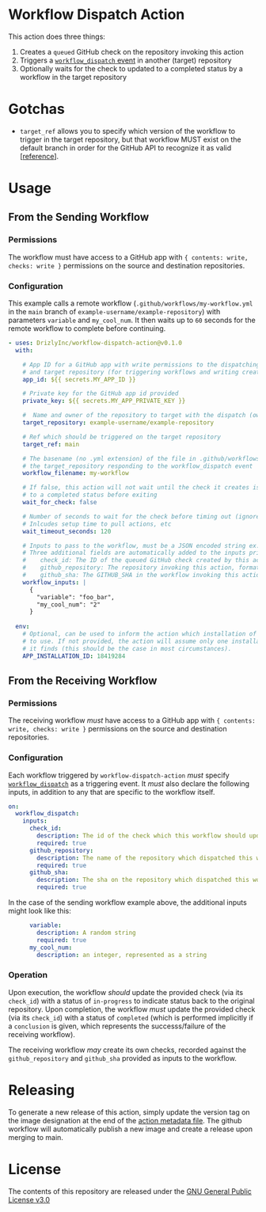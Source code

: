 # Workflow Dispatch Action

This action does three things:
1. Creates a `queued` GitHub check on the repository invoking this action
2. Triggers a [`workflow_dispatch` event](https://docs.github.com/en/actions/reference/events-that-trigger-workflows#workflow_dispatch) in another (target) repository
3. Optionally waits for the check to updated to a completed status by a workflow in the target repository

# Gotchas

* `target_ref` allows you to specify which version of the workflow to trigger in the target repository, but that workflow MUST exist on the default branch in order for the GitHub API to recognize it as valid [[reference](https://docs.github.com/en/actions/managing-workflow-runs/manually-running-a-workflow#configuring-a-workflow-to-run-manually)].

# Usage

## From the Sending Workflow

### Permissions

The workflow must have access to a GitHub app with `{ contents: write, checks: write }` permissions on the source and destination repositories.


### Configuration

This example calls a remote workflow (`.github/workflows/my-workflow.yml` in the `main` branch of `example-username/example-repository`) with parameters `variable` and `my_cool_num`.  It then waits up to `60` seconds for the remote workflow to complete before continuing.

```yaml
- uses: DrizlyInc/workflow-dispatch-action@v0.1.0
  with:

    # App ID for a GitHub app with write permissions to the dispatching repository
    # and target repository (for triggering workflows and writing creating checks)
    app_id: ${{ secrets.MY_APP_ID }}

    # Private key for the GitHub app id provided
    private_key: ${{ secrets.MY_APP_PRIVATE_KEY }}

    #  Name and owner of the repository to target with the dispatch (owner/repo-name)
    target_repository: example-username/example-repository

    # Ref which should be triggered on the target repository
    target_ref: main

    # The basename (no .yml extension) of the file in .github/workflows/ of
    # the target_repository responding to the workflow_dispatch event
    workflow_filename: my-workflow

    # If false, this action will not wait until the check it creates is updated
    # to a completed status before exiting
    wait_for_check: false

    # Number of seconds to wait for the check before timing out (ignored if wait_for_check is false).
    # Inlcudes setup time to pull actions, etc
    wait_timeout_seconds: 120

    # Inputs to pass to the workflow, must be a JSON encoded string ex. '{ "myinput":"myvalue" }'
    # Three additional fields are automatically added to the inputs prior to dispatching:
    #    check_id: The ID of the queued GitHub check created by this action
    #    github_repository: The repository invoking this action, formatted as "<owner>/<repository-name>"
    #    github_sha: The GITHUB_SHA in the workflow invoking this action
    workflow_inputs: |
      {
        "variable": "foo_bar",
        "my_cool_num": "2"
      }
  
  env:
    # Optional, can be used to inform the action which installation of the given app_id and private_key
    # to use. If not provided, the action will assume only one installation exists and use the first one
    # it finds (this should be the case in most circumstances).
    APP_INSTALLATION_ID: 18419284

```

## From the Receiving Workflow

### Permissions

The receiving workflow _must_ have access to a GitHub app with `{ contents: write, checks: write }` permissions on the source and destination repositories.


### Configuration 

Each workflow triggered by `workflow-dispatch-action` _must_ specify [`workflow_dispatch`](https://docs.github.com/en/actions/reference/events-that-trigger-workflows#workflow_dispatch) as a triggering event.  It _must_ also declare the following inputs, in addition to any that are specific to the workflow itself.

```yaml
on:
  workflow_dispatch:
    inputs:
      check_id:
        description: The id of the check which this workflow should update
        required: true
      github_repository:
        description: The name of the repository which dispatched this workflow
        required: true
      github_sha:
        description: The sha on the repository which dispatched this workflow where the check is
        required: true     
```

In the case of the sending workflow example above, the additional inputs might look like this: 

```yaml
      variable:
        description: A random string
        required: true
      my_cool_num:
        description: an integer, represented as a string
```

### Operation

Upon execution, the workflow _should_ update the provided check (via its `check_id`) with a status of `in-progress` to indicate status back to the original repository.  Upon completion, the workflow _must_ update the provided check (via its `check_id`) with a status of `completed` (which is performed implicitly if a `conclusion` is given, which represents the successs/failure of the receiving workflow).

The receiving workflow _may_ create its own checks, recorded against the `github_repository` and `github_sha` provided as inputs to the workflow.


# Releasing

To generate a new release of this action, simply update the version tag on the image designation at the end of the [action metadata file](./action.yml). The github workflow will automatically publish a new image and create a release upon merging to main.

# License

The contents of this repository are released under the [GNU General Public License v3.0](LICENSE)
